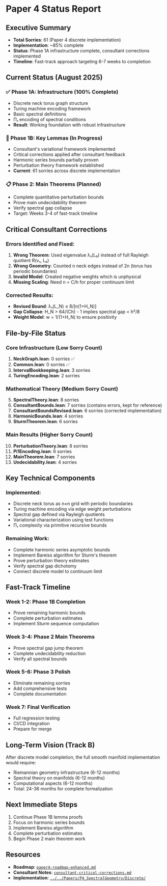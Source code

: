 # Paper 4 Status Report

## Executive Summary
- **Total Sorries**: 61 (Paper 4 discrete implementation)
- **Implementation**: ~85% complete
- **Status**: Phase 1A infrastructure complete, consultant corrections implemented
- **Timeline**: Fast-track approach targeting 6-7 weeks to completion

## Current Status (August 2025)

### ✅ Phase 1A: Infrastructure (100% Complete)
- Discrete neck torus graph structure
- Turing machine encoding framework  
- Basic spectral definitions
- Π₁ encoding of spectral conditions
- **Result**: Working foundation with robust infrastructure

### 🔧 Phase 1B: Key Lemmas (In Progress)
- Consultant's variational framework implemented
- Critical corrections applied after consultant feedback
- Harmonic series bounds partially proven
- Perturbation theory framework established
- **Current**: 61 sorries across discrete implementation

### 📋 Phase 2: Main Theorems (Planned)
- Complete quantitative perturbation bounds
- Prove main undecidability theorem
- Verify spectral gap collapse
- Target: Weeks 3-4 of fast-track timeline

## Critical Consultant Corrections

### Errors Identified and Fixed:
1. **Wrong Theorem**: Used eigenvalue λ₁(L₀) instead of full Rayleigh quotient R(v₁, L₀)
2. **Wrong Geometry**: Counted n neck edges instead of 2n (torus has periodic boundaries)
3. **Invalid Model**: Created negative weights which is unphysical
4. **Missing Scaling**: Need n = C/h for proper continuum limit

### Corrected Results:
- **Revised Bound**: λ₁(L_N) ≤ 8/[n(1+H_N)]
- **Gap Collapse**: H_N > 64/(Ch) - 1 implies spectral gap < h²/8
- **Weight Model**: w = 1/(1+H_N) to ensure positivity

## File-by-File Status

### Core Infrastructure (Low Sorry Count)
1. **NeckGraph.lean**: 0 sorries ✅
2. **Common.lean**: 0 sorries ✅  
3. **IntervalBookkeeping.lean**: 3 sorries
4. **TuringEncoding.lean**: 2 sorries

### Mathematical Theory (Medium Sorry Count)
5. **SpectralTheory.lean**: 8 sorries
6. **ConsultantBounds.lean**: 7 sorries (contains errors, kept for reference)
7. **ConsultantBoundsRevised.lean**: 6 sorries (corrected implementation)
8. **HarmonicBounds.lean**: 4 sorries
9. **SturmTheorem.lean**: 6 sorries

### Main Results (Higher Sorry Count)
10. **PerturbationTheory.lean**: 8 sorries
11. **Pi1Encoding.lean**: 6 sorries
12. **MainTheorem.lean**: 7 sorries
13. **Undecidability.lean**: 4 sorries

## Key Technical Components

### Implemented:
- Discrete neck torus as n×n grid with periodic boundaries
- Turing machine encoding via edge weight perturbations
- Spectral gap defined via Rayleigh quotients
- Variational characterization using test functions
- Π₁ complexity via primitive recursive bounds

### Remaining Work:
- Complete harmonic series asymptotic bounds
- Implement Bareiss algorithm for Sturm's theorem
- Prove perturbation theory estimates
- Verify spectral gap dichotomy
- Connect discrete model to continuum limit

## Fast-Track Timeline

### Week 1-2: Phase 1B Completion
- Prove remaining harmonic bounds
- Complete perturbation estimates
- Implement Sturm sequence computation

### Week 3-4: Phase 2 Main Theorems
- Prove spectral gap jump theorem
- Complete undecidability reduction
- Verify all spectral bounds

### Week 5-6: Phase 3 Polish
- Eliminate remaining sorries
- Add comprehensive tests
- Complete documentation

### Week 7: Final Verification
- Full regression testing
- CI/CD integration
- Prepare for merge

## Long-Term Vision (Track B)

After discrete model completion, the full smooth manifold implementation would require:
- Riemannian geometry infrastructure (6-12 months)
- Spectral theory on manifolds (6-12 months)
- Computational aspects (6-12 months)
- Total: 24-36 months for complete formalization

## Next Immediate Steps

1. Continue Phase 1B lemma proofs
2. Focus on harmonic series bounds
3. Implement Bareiss algorithm
4. Complete perturbation estimates
5. Begin Phase 2 main theorem work

## Resources

- **Roadmap**: [`paper4-roadmap-enhanced.md`](paper4-roadmap-enhanced.md)
- **Consultant Notes**: [`consultant-critical-corrections.md`](consultant-critical-corrections.md)
- **Implementation**: [`../../Papers/P4_SpectralGeometry/Discrete/`](../../Papers/P4_SpectralGeometry/Discrete/)